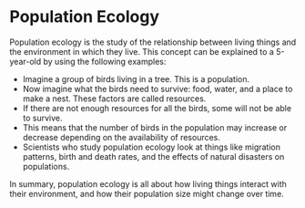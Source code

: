 # Population Ecology

Population ecology is the study of the relationship between living things and the environment in which they live. This concept can be explained to a 5-year-old by using the following examples:

* Imagine a group of birds living in a tree. This is a population.
* Now imagine what the birds need to survive: food, water, and a place to make a nest. These factors are called resources.
* If there are not enough resources for all the birds, some will not be able to survive.
* This means that the number of birds in the population may increase or decrease depending on the availability of resources.
* Scientists who study population ecology look at things like migration patterns, birth and death rates, and the effects of natural disasters on populations.

In summary, population ecology is all about how living things interact with their environment, and how their population size might change over time.

